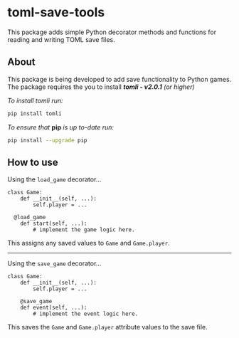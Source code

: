 # toml-save-tools
This package adds simple Python decorator methods and functions for reading and writing TOML save files.

## About
This package is being developed to add save functionality to Python games.
The package requires the you to install ***tomli - v2.0.1*** *(or higher)*

*To install tomli run:*

```bash
pip install tomli
```

*To ensure that* **pip** *is up to-date run:*

```bash
pip install --upgrade pip
```

## How to use

Using the `load_game` decorator...

```python3
class Game:
	def __init__(self, ...):
		self.player = ...

  @load_game
	def start(self, ...):
		# implement the game logic here.
```

This assigns any saved values to `Game` and `Game.player`.

---

Using the `save_game` decorator...

```python3
class Game:
	def __init__(self, ...):
		self.player = ...

	@save_game
	def event(self, ...):
		# implement the event logic here.
```

This saves the `Game` and `Game.player` attribute values to the save file.
    

